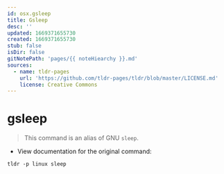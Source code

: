 ```yaml
---
id: osx.gsleep
title: Gsleep
desc: ''
updated: 1669371655730
created: 1669371655730
stub: false
isDir: false
gitNotePath: 'pages/{{ noteHiearchy }}.md'
sources:
  - name: tldr-pages
    url: 'https://github.com/tldr-pages/tldr/blob/master/LICENSE.md'
    license: Creative Commons
---
```

# gsleep

> This command is an alias of GNU `sleep`.

- View documentation for the original command:

`tldr -p linux sleep`

